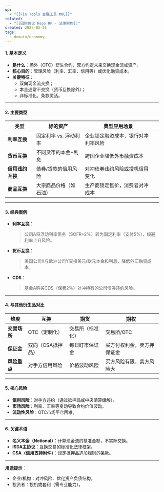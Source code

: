 ```yaml
---
up:
  - "[[Fin Tools 金融工具 MOC]]"
related:
  - "[[回购协议 Repo RP - 法律架构]]"
created: 2025-05-31
tags:
  - domain/economy
---
```



#### **1. 基本定义**  
- **是什么**：场外（OTC）衍生合约，双方约定未来交换现金流或资产。  
- **核心目的**：管理风险（利率、汇率、信用等）或优化融资成本。  
- **关键特征**：  
  - 双向现金流交换；  
  - 本金通常不交换（货币互换除外）；  
  - 非标准化，条款灵活。  

---

#### **2. 主要类型**  
| **类型**     | **标的资产**      | **典型应用场景**        |     |
| ---------- | ------------- | ----------------- | --- |
| **利率互换**   | 固定利率 vs. 浮动利率 | 企业锁定融资成本，银行对冲利率风险 |     |
| **货币互换**   | 不同货币的本金+利息    | 跨国企业降低外币融资成本      |     |
| **信用违约互换** | 债券/贷款的信用风险    | 对冲债券违约风险或投机信用变化   |     |
| **商品互换**   | 大宗商品价格（如石油）   | 生产商锁定售价，消费者对冲成本   |     |

---

#### **3. 经典案例**  
- **利率互换**：  
  > 公司A将浮动利率债务（SOFR+2%）转为固定利率（支付5%），规避利率上升风险。  
- **货币互换**：  
  > 美国公司X与欧洲公司Y交换美元/欧元本金和利息，降低外汇融资成本。  
- **CDS**：  
  > 基金A购买CDS（保费2%）对冲持有的公司债券违约风险。  

---

#### **4. 与其他衍生品对比**  
| **维度**       | **互换**              | **期货**              | **期权**              |  
|----------------|-----------------------|-----------------------|-----------------------|  
| **交易场所**   | OTC（定制化）         | 交易所（标准化）       | 交易所/OTC            |  
| **保证金**     | 双向（CSA抵押品）     | 每日盯市保证金         | 买方付权利金，卖方押保证金 |  
| **风险重点**   | 对手方信用风险        | 价格波动风险           | 买方风险有限，卖方风险大 |  

---

#### **5. 核心风险**  
- **信用风险**：对手方违约（通过抵押品或中央清算缓解）。  
- **市场风险**：利率、汇率等变动导致合约价值波动。  
- **流动性风险**：OTC市场平仓困难。  

---

#### **6. 关键术语**  
- **名义本金（Notional）**：计算现金流的基准金额，不实际交换。  
- **ISDA主协议**：互换交易的标准化法律框架。  
- **CSA（信用支持附件）**：规定抵押品追加规则的条款。  

---

**用途提示**：  
- 企业/机构：对冲风险、优化资产负债结构。  
- 投资者：投机或套利（需专业能力）。  
